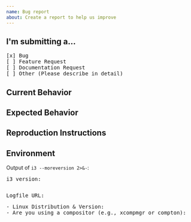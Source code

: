 ```yaml
---
name: Bug report
about: Create a report to help us improve
---
```


<!--
PLEASE HELP US PROCESS GITHUB ISSUES FASTER BY PROVIDING THE FOLLOWING INFORMATION.
-->

## I'm submitting a…
<!-- Please check one of the following options with "x" -->
<pre>
[x] Bug
[ ] Feature Request
[ ] Documentation Request
[ ] Other (Please describe in detail)
</pre>

## Current Behavior
<!--
Describe the current behavior,
e.g., »When pressing Alt+j (focus left), the window above the current window is focused.«
-->

## Expected Behavior
<!--
Describe the desired behavior you expect after mitigation of the issue,
e.g., »The window left next to the current window should be focused.«
-->

## Reproduction Instructions
<!--
Please provide detailed instructions on how the bug can be reproduced.
E.g., »Open three windows in a V[A H[B C]] layout on a new workspace«
-->

## Environment
<!--
Please include your exact i3 version.
Note that we only support the latest major release and the current development version. If you are using an older version of i3, please first update to the current release version and reproduce the issue there.
-->
Output of `i3 --moreversion 2>&-`:
<pre>
i3 version: 
</pre>

<!--
Please include your (complete) i3 config with which the issue occurs. You can either paste the file directly or provide a link to a service such as pastebin.

If you would like to help debugging the issue, please try to reduce the config such that it is as close to the default config as possible while still reproducing the issue. This can help us bisect the root cause.
-->
<pre>
</pre>

<!--
Providing a logfile can help us trace the root cause of an issue much quicker. You can learn how to generate the logfile here:
https://i3wm.org/docs/debugging.html

Providing the logfile is optional.
-->
<pre>
Logfile URL:
</pre>

<!--
Please also answer the questions below to help us process your issue faster. If you have any other information to share, please add it here as well.
-->
<pre>
- Linux Distribution & Version:
- Are you using a compositor (e.g., xcompmgr or compton):
</pre>

